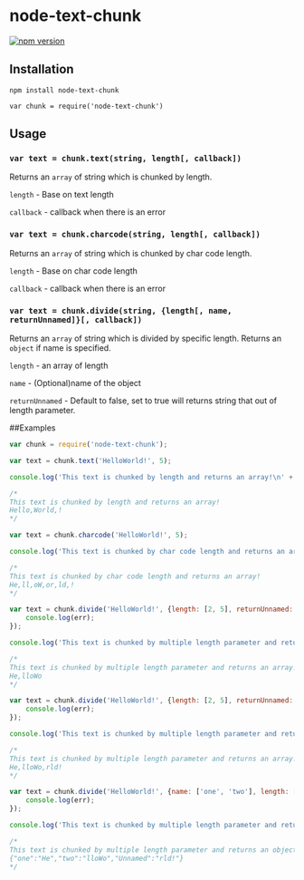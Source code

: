 # node-text-chunk

[![npm version](https://badge.fury.io/js/node-text-chunk.svg)](https://badge.fury.io/js/node-text-chunk)

## Installation

```
npm install node-text-chunk
```

```
var chunk = require('node-text-chunk')
```

## Usage

### `var text = chunk.text(string, length[, callback])`

Returns an `array` of string which is chunked by length.

`length` - Base on text length

`callback` - callback when there is an error

### `var text = chunk.charcode(string, length[, callback])`

Returns an `array` of string which is chunked by char code length.

`length` - Base on char code length

`callback` - callback when there is an error

### `var text = chunk.divide(string, {length[, name, returnUnnamed]}[, callback])`

Returns an `array` of string which is divided by specific length. Returns an `object` if name is specified.

`length` - an array of length

`name` - (Optional)name of the object

`returnUnnamed` - Default to false, set to true will returns string that out of length parameter.

##Examples

```js
var chunk = require('node-text-chunk');

var text = chunk.text('HelloWorld!', 5);

console.log('This text is chunked by length and returns an array!\n' + text);

/*
This text is chunked by length and returns an array!
Hello,World,!
*/

var text = chunk.charcode('HelloWorld!', 5);

console.log('This text is chunked by char code length and returns an array!\n' + text);

/*
This text is chunked by char code length and returns an array!
He,ll,oW,or,ld,!
*/

var text = chunk.divide('HelloWorld!', {length: [2, 5], returnUnnamed: false}, function(err){
	console.log(err);
});

console.log('This text is chunked by multiple length parameter and returns an array!\n' + text);

/*
This text is chunked by multiple length parameter and returns an array!
He,lloWo
*/

var text = chunk.divide('HelloWorld!', {length: [2, 5], returnUnnamed: true}, function(err){
	console.log(err);
});

console.log('This text is chunked by multiple length parameter and returns an array!\n' + text);

/*
This text is chunked by multiple length parameter and returns an array!
He,lloWo,rld!
*/

var text = chunk.divide('HelloWorld!', {name: ['one', 'two'], length: [2, 5], returnUnnamed: true}, function(err){
	console.log(err);
});

console.log('This text is chunked by multiple length parameter and returns an object!\n' + JSON.stringify(text));

/*
This text is chunked by multiple length parameter and returns an object!
{"one":"He","two":"lloWo","Unnamed":"rld!"}
*/
